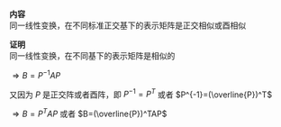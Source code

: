 **内容**  
同一线性变换，在不同标准正交基下的表示矩阵是正交相似或酉相似  
  
**证明**  
同一线性变换，在不同基下的表示矩阵是相似的  
  
 $\Rightarrow B=P^{-1}AP$  
  
又因为 $P$ 是正交阵或者酉阵，即 $P^{-1}=P^T$ 或者 $P^{-1}=(\overline{P})^T$  
  
 $\Rightarrow B=P^TAP$ 或者 $B=(\overline{P})^TAP$  
